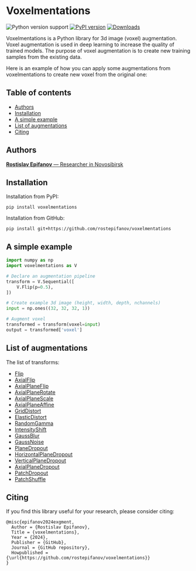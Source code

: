 # Voxelmentations

![Python version support](https://img.shields.io/pypi/pyversions/voxelmentations)
[![PyPI version](https://badge.fury.io/py/exgment.svg)](https://badge.fury.io/py/voxelmentations)
[![Downloads](https://pepy.tech/badge/exgment/month)](https://pepy.tech/project/voxelmentations?versions=0.0.*)

Voxelmentations is a Python library for 3d image (voxel) augmentation. Voxel augmentation is used in deep learning to increase the quality of trained models. The purpose of voxel augmentation is to create new training samples from the existing data.

Here is an example of how you can apply some augmentations from voxelmentations to create new voxel from the original one:

## Table of contents
- [Authors](#authors)
- [Installation](#installation)
- [A simple example](#a-simple-example)
- [List of augmentations](#list-of-augmentations)
- [Citing](#citing)

## Authors
[**Rostislav Epifanov** — Researcher in Novosibirsk]()

## Installation
Installation from PyPI:

```
pip install voxelmentations
```

Installation from GitHub:

```
pip install git+https://github.com/rostepifanov/voxelmentations
```

## A simple example
```python
import numpy as np
import voxelmentations as V

# Declare an augmentation pipeline
transform = V.Sequential([
    V.Flip(p=0.5),
])

# Create example 3d image (height, width, depth, nchannels)
input = np.ones((32, 32, 32, 1))

# Augment voxel
transformed = transform(voxel=input)
output = transformed['voxel']
```

## List of augmentations

The list of transforms:

- [Flip]()
- [AxialFlip]()
- [AxialPlaneFlip]()
- [AxialPlaneRotate]()
- [AxialPlaneScale]()
- [AxialPlaneAffine]()
- [GridDistort]()
- [ElasticDistort]()
- [RandomGamma]()
- [IntensityShift]()
- [GaussBlur]()
- [GaussNoise]()
- [PlaneDropout]()
- [HorizontalPlaneDropout]()
- [VerticalPlaneDropout]()
- [AxialPlaneDropout]()
- [PatchDropout]()
- [PatchShuffle]()

## Citing

If you find this library useful for your research, please consider citing:

```
@misc{epifanov2024exgment,
  Author = {Rostislav Epifanov},
  Title = {voxelmentations},
  Year = {2024},
  Publisher = {GitHub},
  Journal = {GitHub repository},
  Howpublished = {\url{https://github.com/rostepifanov/voxelmentations}}
}
```
